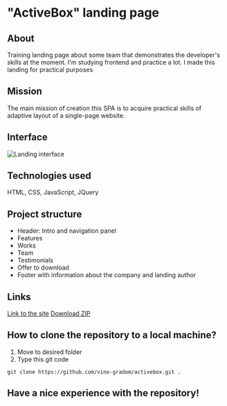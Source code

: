 # "ActiveBox" landing page

## About
Training landing page about some team that demonstrates the developer's skills at the moment. I'm studying frontend and practice a lot. I made this landing for practical purposes

## Mission
The main mission of creation this SPA is to acquire practical skills of adaptive layout of a single-page website.

## Interface
![Landing interface](https://github.com/vino-gradom/activebox/blob/main/img/interface.gif)

## Technologies used
HTML, CSS, JavaScript, JQuery

## Project structure
* Header: Intro and navigation panel
* Features
* Works
* Team
* Testimonials
* Offer to download
* Footer with information about the company and landing author

## Links
[Link to the site](https://vino-gradom.github.io/activebox/)
[Download ZIP](https://github.com/vino-gradom/activebox/archive/refs/heads/main.zip)

## How to clone the repository to a local machine?
1) Move to desired folder
2) Type this git code
```git
git clone https://github.com/vino-gradom/activebox.git .
```

## Have a nice experience with the repository!
